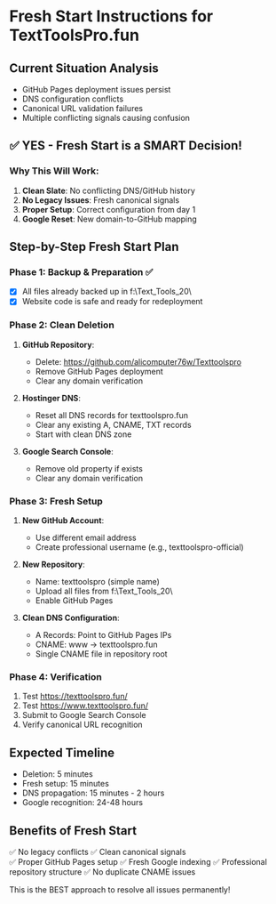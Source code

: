 # Fresh Start Instructions for TextToolsPro.fun

## Current Situation Analysis
- GitHub Pages deployment issues persist
- DNS configuration conflicts
- Canonical URL validation failures
- Multiple conflicting signals causing confusion

## ✅ YES - Fresh Start is a SMART Decision!

### Why This Will Work:
1. **Clean Slate**: No conflicting DNS/GitHub history
2. **No Legacy Issues**: Fresh canonical signals
3. **Proper Setup**: Correct configuration from day 1
4. **Google Reset**: New domain-to-GitHub mapping

## Step-by-Step Fresh Start Plan

### Phase 1: Backup & Preparation ✅
- [x] All files already backed up in f:\Text_Tools_20\
- [x] Website code is safe and ready for redeployment

### Phase 2: Clean Deletion
1. **GitHub Repository**:
   - Delete: https://github.com/alicomputer76w/Texttoolspro
   - Remove GitHub Pages deployment
   - Clear any domain verification

2. **Hostinger DNS**:
   - Reset all DNS records for texttoolspro.fun
   - Clear any existing A, CNAME, TXT records
   - Start with clean DNS zone

3. **Google Search Console**:
   - Remove old property if exists
   - Clear any domain verification

### Phase 3: Fresh Setup
1. **New GitHub Account**:
   - Use different email address
   - Create professional username (e.g., texttoolspro-official)

2. **New Repository**:
   - Name: texttoolspro (simple name)
   - Upload all files from f:\Text_Tools_20\
   - Enable GitHub Pages

3. **Clean DNS Configuration**:
   - A Records: Point to GitHub Pages IPs
   - CNAME: www → texttoolspro.fun
   - Single CNAME file in repository root

### Phase 4: Verification
1. Test https://texttoolspro.fun/
2. Test https://www.texttoolspro.fun/
3. Submit to Google Search Console
4. Verify canonical URL recognition

## Expected Timeline
- Deletion: 5 minutes
- Fresh setup: 15 minutes  
- DNS propagation: 15 minutes - 2 hours
- Google recognition: 24-48 hours

## Benefits of Fresh Start
✅ No legacy conflicts
✅ Clean canonical signals  
✅ Proper GitHub Pages setup
✅ Fresh Google indexing
✅ Professional repository structure
✅ No duplicate CNAME issues

This is the BEST approach to resolve all issues permanently!